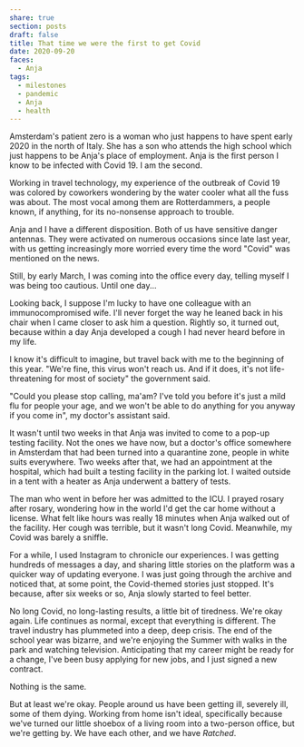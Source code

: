 ```yaml
---
share: true
section: posts
draft: false
title: That time we were the first to get Covid
date: 2020-09-20
faces:
  - Anja
tags:
  - milestones
  - pandemic
  - Anja
  - health
---
```



Amsterdam's patient zero is a woman who just happens to have spent early 2020 in the north of Italy. She has a son who attends the high school which just happens to be Anja's place of employment. Anja is the first person I know to be infected with Covid 19. I am the second.

Working in travel technology, my experience of the outbreak of Covid 19 was colored by coworkers wondering by the water cooler what all the fuss was about. The most vocal among them are Rotterdammers, a people known, if anything, for its no-nonsense approach to trouble. 

Anja and I have a different disposition. Both of us have sensitive danger antennas. They were activated on numerous occasions since late last year, with us getting increasingly more worried every time the word "Covid" was mentioned on the news.

Still, by early March, I was coming into the office every day, telling myself I was being too cautious. Until one day...
<!-- 
<div class="breakout">
    <div class="breakout-content">
        <div class="row">
            <div class="col-3">
                <img src="https://res.cloudinary.com/dbi2zounq/image/upload/v1678350200/zinzy.website/pandemic-1_rymzim.png" style="transform: rotate(-2deg);" alt="" />
            </div>
            <div class="col-3">
                <img src="https://res.cloudinary.com/dbi2zounq/image/upload/v1678350195/zinzy.website/pandemic-2_ethgrn.png" style="transform: rotate(1deg);" alt="" />
            </div>
            <div class="col-3">
                <img src="https://res.cloudinary.com/dbi2zounq/image/upload/v1678350201/zinzy.website/pandemic-3_imp7ry.png" style="transform: rotate(-1deg);" alt="" />
            </div>
            <div class="col-3">
                <img src="https://res.cloudinary.com/dbi2zounq/image/upload/v1678350197/zinzy.website/pandemic-4_lq5eyf.png" style="transform: rotate(2deg);" alt="" />
            </div>
        </div>
    </div>
</div> -->

Looking back, I suppose I'm lucky to have one colleague with an immunocompromised wife. I'll never forget the way he leaned back in his chair when I came closer to ask him a question. Rightly so, it turned out, because within a day Anja developed a cough I had never heard before in my life.

I know it's difficult to imagine, but travel back with me to the beginning of this year. "We're fine, this virus won't reach us. And if it does, it's not life-threatening for most of society" the government said.

"Could you please stop calling, ma'am? I've told you before it's just a mild flu for people your age, and we won't be able to do anything for you anyway if you come in", my doctor's assistant said.

It wasn't until two weeks in that Anja was invited to come to a pop-up testing facility. Not the ones we have now, but a doctor's office somewhere in Amsterdam that had been turned into a quarantine zone, people in white suits everywhere. Two weeks after that, we had an appointment at the hospital, which had built a testing facility in the parking lot. I waited outside in a tent with a heater as Anja underwent a battery of tests.

The man who went in before her was admitted to the ICU. I prayed rosary after rosary, wondering how in the world I'd get the car home without a license. What felt like hours was really 18 minutes when Anja walked out of the facility. Her cough was terrible, but it wasn't long Covid. Meanwhile, my Covid was barely a sniffle.
<!-- 
<div class="breakout">
    <div class="breakout-content">
        <div class="row">
            <div class="col-3">
                <img src="https://res.cloudinary.com/dbi2zounq/image/upload/v1678350603/zinzy.website/pandemic-5_lvch4v.png" style="transform: rotate(2deg);" alt="" />
            </div>
            <div class="col-3">
                <img src="https://res.cloudinary.com/dbi2zounq/image/upload/v1678350567/zinzy.website/pandemic-6_c7u49b.png" style="transform: rotate(-1deg);" alt="" />
            </div>
            <div class="col-3">
                <img src="https://res.cloudinary.com/dbi2zounq/image/upload/v1678350566/zinzy.website/pandemic-7_pybynz.jpg" style="transform: rotate(1deg);" alt="" />
            </div>
            <div class="col-3">
                <img src="https://res.cloudinary.com/dbi2zounq/image/upload/v1678350566/zinzy.website/pandemic-8_mqfhdl.png" style="transform: rotate(-1deg);" alt="" />
            </div>
        </div>
    </div>
</div> -->

For a while, I used Instagram to chronicle our experiences. I was getting hundreds of messages a day, and sharing little stories on the platform was a quicker way of updating everyone. I was just going through the archive and noticed that, at some point, the Covid-themed stories just stopped. It's because, after six weeks or so, Anja slowly started to feel better.

No long Covid, no long-lasting results, a little bit of tiredness. We're okay again. Life continues as normal, except that everything is different. The travel industry has plummeted into a deep, deep crisis. The end of the school year was bizarre, and we're enjoying the Summer with walks in the park and watching television. Anticipating that my career might be ready for a change, I've been busy applying for new jobs, and I just signed a new contract.

Nothing is the same.

But at least we're okay. People around us have been getting ill, severely ill, some of them dying. Working from home isn't ideal, specifically because we've turned our little shoebox of a living room into a two-person office, but we're getting by. We have each other, and we have _Ratched_.